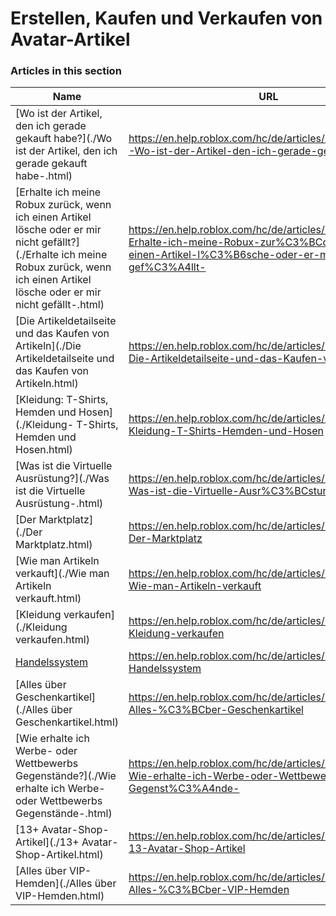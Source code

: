 # Erstellen, Kaufen und Verkaufen von Avatar-Artikel  
### Articles in this section
Name|URL
-|-
[Wo ist der Artikel, den ich gerade gekauft habe?](./Wo ist der Artikel, den ich gerade gekauft habe-.html) |https://en.help.roblox.com/hc/de/articles/360029542532-Wo-ist-der-Artikel-den-ich-gerade-gekauft-habe-
[Erhalte ich meine Robux zurück, wenn ich einen Artikel lösche oder er mir nicht gefällt?](./Erhalte ich meine Robux zurück, wenn ich einen Artikel lösche oder er mir nicht gefällt-.html) |https://en.help.roblox.com/hc/de/articles/203313290-Erhalte-ich-meine-Robux-zur%C3%BCck-wenn-ich-einen-Artikel-l%C3%B6sche-oder-er-mir-nicht-gef%C3%A4llt-
[Die Artikeldetailseite und das Kaufen von Artikeln](./Die Artikeldetailseite und das Kaufen von Artikeln.html) |https://en.help.roblox.com/hc/de/articles/206142306-Die-Artikeldetailseite-und-das-Kaufen-von-Artikeln
[Kleidung: T-Shirts, Hemden und Hosen](./Kleidung- T-Shirts, Hemden und Hosen.html) |https://en.help.roblox.com/hc/de/articles/203313170-Kleidung-T-Shirts-Hemden-und-Hosen
[Was ist die Virtuelle Ausrüstung?](./Was ist die Virtuelle Ausrüstung-.html) |https://en.help.roblox.com/hc/de/articles/203313630-Was-ist-die-Virtuelle-Ausr%C3%BCstung-
[Der Marktplatz](./Der Marktplatz.html) |https://en.help.roblox.com/hc/de/articles/203313300-Der-Marktplatz
[Wie man Artikeln verkauft](./Wie man Artikeln verkauft.html) |https://en.help.roblox.com/hc/de/articles/203313260-Wie-man-Artikeln-verkauft
[Kleidung verkaufen](./Kleidung verkaufen.html) |https://en.help.roblox.com/hc/de/articles/203313180-Kleidung-verkaufen
[Handelssystem](./Handelssystem.html) |https://en.help.roblox.com/hc/de/articles/203313310-Handelssystem
[Alles über Geschenkartikel](./Alles über Geschenkartikel.html) |https://en.help.roblox.com/hc/de/articles/205630374-Alles-%C3%BCber-Geschenkartikel
[Wie erhalte ich Werbe- oder Wettbewerbs Gegenstände?](./Wie erhalte ich Werbe- oder Wettbewerbs Gegenstände-.html) |https://en.help.roblox.com/hc/de/articles/203313270-Wie-erhalte-ich-Werbe-oder-Wettbewerbs-Gegenst%C3%A4nde-
[13+ Avatar-Shop-Artikel](./13+ Avatar-Shop-Artikel.html) |https://en.help.roblox.com/hc/de/articles/203313320-13-Avatar-Shop-Artikel
[Alles über VIP-Hemden](./Alles über VIP-Hemden.html) |https://en.help.roblox.com/hc/de/articles/203314080-Alles-%C3%BCber-VIP-Hemden